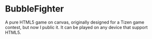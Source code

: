 # BubbleFighter
A pure HTML5 game on canvas, originally designed for a Tizen game contest, but now I public it. It can be played on any device that support HTML5.
